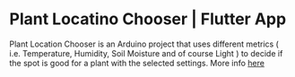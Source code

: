# Plant Locatino Chooser | Flutter App

Plant Location Chooser is an Arduino project that uses different metrics ( i.e. Temperature, Humidity, Soil Moisture and of course Light ) to decide if the spot is good for a plant with the selected settings. More info [here](https://github.com/hackclub/winter/blob/main/GalaxyGamingBoy.md)
